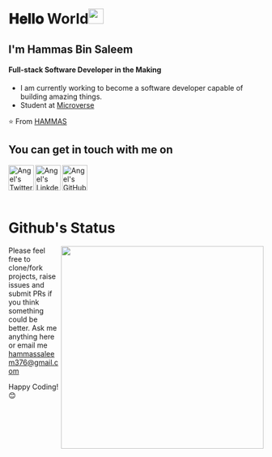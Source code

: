 # 𝐇𝐞𝐥𝐥𝐨 World<img src="https://raw.githubusercontent.com/iampavangandhi/iampavangandhi/master/gifs/Hi.gif" width="30px"> 

## I'm Hammas Bin Saleem
#### Full-stack Software Developer in the Making


- I am currently working to become a software developer capable of building amazing things.
- Student at [Microverse](https://www.microverse.org/)

⭐️ From [HAMMAS](https://github.com/HAMAS-SALEEM)

## You can get in touch with me on
<a href="https://twitter.com/HammasSaleem4">
  <img align="left" alt="Angel's Twitter" width="50px" src="https://cdn.jsdelivr.net/npm/simple-icons@v3/icons/twitter.svg" />
</a>
<a href="https://www.linkedin.com/in/HAMMAS-SALEEM-407/">
  <img align="left" alt="Angel's Linkdein" width="50px" src="https://cdn.jsdelivr.net/npm/simple-icons@v3/icons/linkedin.svg" />
</a>
<a href="https://github.com/orozCoding">
  <img align="left" alt="Angel's GitHub" width="50px" src="https://cdn.jsdelivr.net/npm/simple-icons@v3/icons/github.svg" />
</a>
<br><br><br><br>

# Github's Status

[<img align="right" width="400" src="https://github-readme-stats.vercel.app/api?username=HAMMAS-SALEEM&show_icons=true"/>](https://github.com/HAMMAS-SALEEM/)

Please feel free to clone/fork projects, raise issues and submit PRs if you think something could be better.
Ask me anything here
or email me 
hammassaleem376@gmail.com

Happy Coding! 😊
